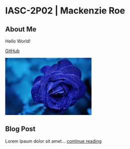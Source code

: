# IASC-2P02 | Mackenzie Roe

## About Me

Hello World!

[GitHub](https://guides.github.com/pdfs/markdown-cheatsheet-online.pdf)

![](images/download.png)

## Blog Post

Lorem Ipaum dolor sit amet... [continue reading](blog)
